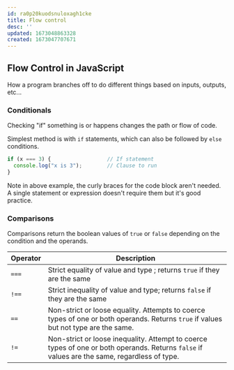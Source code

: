 ```yaml
---
id: ra0p20kuodsnuloxagh1cke
title: Flow control
desc: ''
updated: 1673048863328
created: 1673047707671
---
```

## Flow Control in JavaScript
How a program branches off to do different things based on inputs, outputs, etc...

### Conditionals
Checking "if" something is or happens changes the path or flow of code.

Simplest method is with ```if``` statements, which can also be followed by ```else``` conditions.

```js
if (x === 3) {                  // If statement
  console.log("x is 3");        // Clause to run
}
```
Note in above example, the curly braces for the code block aren't needed. A single statement or expression doesn't require them but it's good practice.

### Comparisons
Comparisons return the boolean values of ```true``` or ```false``` depending on the condition and the operands.

| Operator | Description
|---|---|
|```===```| Strict equality of value and type ; returns ```true``` if they are the same |
|```!==```| Strict inequality of value and type; returns ```false``` if they are the same|
| ```==``` | Non-strict or loose equality. Attempts to coerce types of one or both operands. Returns ```true``` if values but not type are the same.|
|```!=```| Non-strict or loose inequality. Attempt to coerce types of one or both operands. Returns ```false``` if values are the same, regardless of type.|